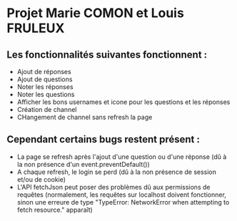 # Projet Marie COMON et Louis FRULEUX
## Les fonctionnalités suivantes fonctionnent :
 * Ajout de réponses
 * Ajout de questions
 * Noter les réponses
 * Noter les questions
 * Afficher les bons usernames et icone pour les questions et les réponses
 * Création de channel
 * CHangement de channel sans refresh la page

## Cependant certains bugs restent présent :
 * La page se refresh après l'ajout d'une question ou d'une réponse (dû à la non présence d'un event.preventDefault())
 * A chaque refresh, le login se perd (dû à la non présence de session et/ou de cookie)
 * L'API fetchJson peut poser des problèmes dû aux permissions de requêtes (normalement, les requêtes sur localhost doivent fonctionner, sinon une erreure de type "TypeError: NetworkError when attempting to fetch resource." apparaît)